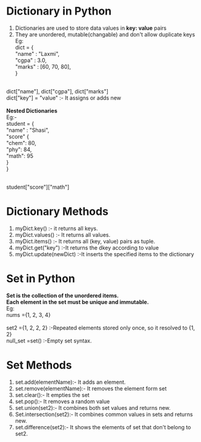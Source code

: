 # Dictionary in Python

1. Dictionaries are used to store data values in  <b>key: value</b> pairs
2. They are unordered, mutable(changable) and don't allow duplicate keys<br>
 Eg:<br>
 dict = {<br>
    "name" : "Laxmi", <br>
    "cgpa" : 3.0, <br>
    "marks" : [60, 70, 80], <br>
 }<br><br>

 dict["name"], dict["cgpa"], dict["marks"]<br>
dict["key"] = "value" :- It assigns or adds new <br><br>
<b>Nested Dictionaries</b><br>
Eg:-<br>
student = {<br>
    "name" : "Shasi",<br>
    "score" {<br>
        "chem": 80,<br>
        "phy": 84,<br>
        "math": 95<br>
    }<br>
}<br><br>

student["score"]["math"]

# Dictionary Methods

1. myDict.key() :- it returns all keys.
2. myDict.values() :- It returns all values.
3. myDict.items() :- It returns all (key, value) pairs as tuple.
4. myDict.get("key") :-It returns the dkey according to value
5. myDict.update(newDict) :-It inserts the specified items to the dictionary

# Set in Python
<b>Set is the collection of the unordered items.</b><br>
<b>Each element in the set must be unique and immutable.</b><br>
Eg:<br>
nums ={1, 2, 3, 4}<br><br>
set2 ={1, 2, 2, 2} :-Repeated elements stored only once, so it resolved to {1, 2}<br>
null_set =set() :-Empty set syntax.<br>

# Set Methods

1. set.add(elementName):- It adds an element.
2. set.remove(elementName):- It removes the element form set
3. set.clear():- It empties the set
4. set.pop():- It removes a random value
5. set.union(set2):- It combines both set values and returns new.
6. Set.intersection(set2):- It combines common values in sets and returns new.
7. set.difference(set2):- It shows the elements of set that don't belong to set2.
